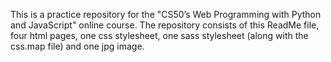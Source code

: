 This is a practice repository for the "CS50’s Web Programming with Python and JavaScript" online course.
The repository consists of this ReadMe file, four html pages, one css stylesheet, one sass stylesheet (along with the css.map file) and one jpg image.
